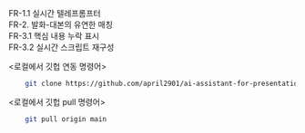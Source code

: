 FR-1.1 실시간 텔레프롬프터<br>
FR-2. 발화-대본의 유연한 매칭<br>
FR-3.1 핵심 내용 누락 표시 <br>
FR-3.2 실시간 스크립트 재구성<br>

<로컬에서 깃헙 연동 명령어>
```sh
    git clone https://github.com/april2901/ai-assistant-for-presentation.git
```

<로컬에서 깃헙 pull 명령어>
```sh
    git pull origin main
```